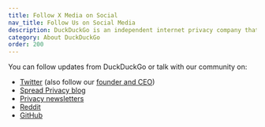 ```yaml
---
title: Follow X Media on Social
nav_title: Follow Us on Social Media
description: DuckDuckGo is an independent internet privacy company that offers a private alternative to Google search & Chrome in one free app.
category: About DuckDuckGo
order: 200
---
```


<p>You can follow updates from DuckDuckGo or talk with our community on:</p>

<ul>
    <li><a href="https://twitter.com/duckduckgo">Twitter</a> (also follow our <a href="https://twitter.com/yegg">founder and CEO</a>)</li>
    <li><a href="https://spreadprivacy.com">Spread Privacy blog</a></li>
    <li><a href="https://duckduckgo.com/newsletter">Privacy newsletters</a></li>
    <li><a href="https://www.reddit.com/r/duckduckgo">Reddit</a></li>
    <li><a href="https://github.com/duckduckgo">GitHub</a></li>
</ul>
